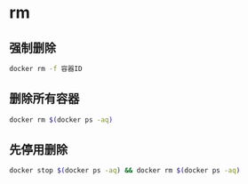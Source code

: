 <!--
 * @Description: 
 * @Version: 1.0
 * @Author: DaLao
 * @Email: dalao@xxx.com
 * @Date: 2022-01-02 21:05:18
 * @LastEditors: dalao
 * @LastEditTime: 2023-04-09 00:27:40
-->

# rm

## 强制删除

```sh
docker rm -f 容器ID
```

## 删除所有容器

```sh
docker rm $(docker ps -aq)
```

## 先停用删除

```sh
docker stop $(docker ps -aq) && docker rm $(docker ps -aq)
```
